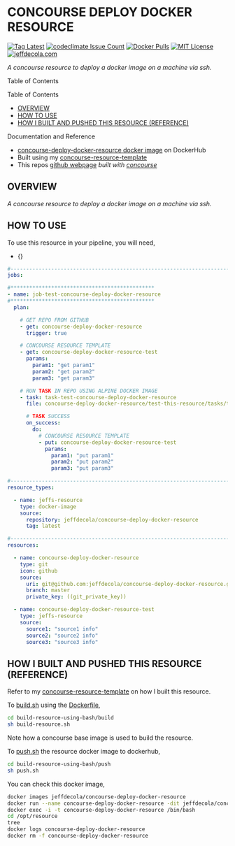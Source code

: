 # CONCOURSE DEPLOY DOCKER RESOURCE

[![Tag Latest](https://img.shields.io/github/v/tag/jeffdecola/concourse-deploy-docker-resource)](https://github.com/JeffDeCola/concourse-deploy-docker-resource/tags)
[![codeclimate Issue Count](https://codeclimate.com/github/JeffDeCola/concourse-deploy-docker-resource/badges/issue_count.svg)](https://codeclimate.com/github/JeffDeCola/concourse-deploy-docker-resource/issues)
[![Docker Pulls](https://badgen.net/docker/pulls/jeffdecola/concourse-deploy-docker-resource?icon=docker&label=pulls)](https://hub.docker.com/r/jeffdecola/concourse-deploy-docker-resource/)
[![MIT License](http://img.shields.io/:license-mit-blue.svg)](http://jeffdecola.mit-license.org)
[![jeffdecola.com](https://img.shields.io/badge/website-jeffdecola.com-blue)](https://jeffdecola.com)

_A concourse resource to deploy a docker image on a machine via ssh._

Table of Contents

Table of Contents

* [OVERVIEW](https://github.com/JeffDeCola/concourse-deploy-docker-resource#overview)
* [HOW TO USE](https://github.com/JeffDeCola/concourse-deploy-docker-resource#how-to-use)
* [HOW I BUILT AND PUSHED THIS RESOURCE (REFERENCE)](https://github.com/JeffDeCola/concourse-deploy-docker-resource#how-i-built-and-pushed-this-resource-reference)

Documentation and Reference

* [concourse-deploy-docker-resource docker image](https://hub.docker.com/r/jeffdecola/concourse-deploy-docker-resource)
  on DockerHub
* Built using my
  [concourse-resource-template](https://github.com/JeffDeCola/concourse-resource-template)
* This repos
  [github webpage](https://jeffdecola.github.io/concourse-deploy-docker-resource/)
  _built with
  [concourse](https://github.com/JeffDeCola/concourse-deploy-docker-resource/blob/master/ci-README.md)_

## OVERVIEW

_A concourse resource to deploy a docker image on a machine via ssh._

## HOW TO USE

To use this resource in your pipeline, you will need,

* {}

```yml
#------------------------------------------------------------------------------------------
jobs:

#**********************************************
- name: job-test-concourse-deploy-docker-resource
#**********************************************
  plan:

    # GET REPO FROM GITHUB
    - get: concourse-deploy-docker-resource
      trigger: true

    # CONCOURSE RESOURCE TEMPLATE
    - get: concourse-deploy-docker-resource-test
      params:
        param1: "get param1"
        param2: "get param2"
        param3: "get param3"

    # RUN TASK IN REPO USING ALPINE DOCKER IMAGE
    - task: task-test-concourse-deploy-docker-resource
      file: concourse-deploy-docker-resource/test-this-resource/tasks/task-test-concourse-deploy-docker-resource.yml

      # TASK SUCCESS
      on_success:
        do:
          # CONCOURSE RESOURCE TEMPLATE
          - put: concourse-deploy-docker-resource-test
            params:
              param1: "put param1"
              param2: "put param2"
              param3: "put param3"

#------------------------------------------------------------------------------------------
resource_types:

  - name: jeffs-resource
    type: docker-image
    source:
      repository: jeffdecola/concourse-deploy-docker-resource
      tag: latest

#------------------------------------------------------------------------------------------
resources:

  - name: concourse-deploy-docker-resource
    type: git
    icon: github
    source:
      uri: git@github.com:jeffdecola/concourse-deploy-docker-resource.git
      branch: master
      private_key: ((git_private_key))

  - name: concourse-deploy-docker-resource-test
    type: jeffs-resource
    source:
      source1: "source1 info"
      source2: "source2 info"
      source3: "source3 info"
```

## HOW I BUILT AND PUSHED THIS RESOURCE (REFERENCE)

Refer to my
[concourse-resource-template](https://github.com/JeffDeCola/concourse-resource-template)
on how I built this resource.

To
[build.sh](https://github.com/JeffDeCola/concourse-deploy-docker-resource/blob/master/build-resource-using-bash/build/build.sh)
using the
[Dockerfile](https://github.com/JeffDeCola/concourse-deploy-docker-resource/blob/master/build-resource-using-bash/build/Dockerfile),

```bash
cd build-resource-using-bash/build
sh build-resource.sh
```

Note how a concourse base image is used to build the resource.

To
[push.sh](https://github.com/JeffDeCola/concourse-deploy-docker-resource/blob/master/build-resource-using-bash/push/push.sh)
the resource docker image to dockerhub,

```bash
cd build-resource-using-bash/push
sh push.sh
```

You can check this docker image,

```bash
docker images jeffdecola/concourse-deploy-docker-resource
docker run --name concourse-deploy-docker-resource -dit jeffdecola/concourse-deploy-docker-resource
docker exec -i -t concourse-deploy-docker-resource /bin/bash
cd /opt/resource
tree
docker logs concourse-deploy-docker-resource
docker rm -f concourse-deploy-docker-resource
```
